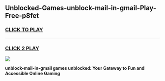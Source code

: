 
## Unblocked-Games-unblock-mail-in-gmail-Play-Free-p8fet
<h3>
<a href="https://premium76.site?title=unblock-mail-in-gmail&ref=21A">CLICK TO PLAY</a></h3>
<hr>

<h3>
<a href="https://premium76.site?title=unblock-mail-in-gmail&ref=21A">CLICK 2 PLAY</a>
  
</h3>

<a href="https://premium76.site?title=unblock-mail-in-gmail&ref=21A"><img src="https://clearcache.store/games.png"></a>


**unblock-mail-in-gmail games unblocked: Your Gateway to Fun and Accessible Online Gaming**
